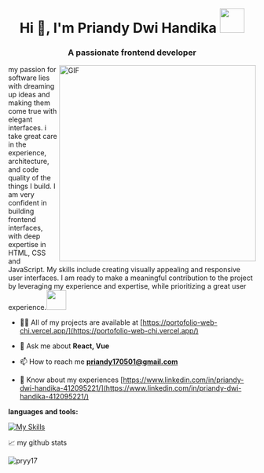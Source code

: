 <h1 align="center">Hi 👋, I'm Priandy Dwi Handika <img src="https://media.giphy.com/media/mGcNjsfWAjY5AEZNw6/giphy.gif" width="50"></h1>
<h3 align="center">A passionate frontend developer</h3>
<img align="right" alt="GIF" src="https://github.com/abhisheknaiidu/abhisheknaiidu/blob/master/code.gif?raw=true" width="400" />
my passion for software lies with dreaming up ideas and making them come true with elegant interfaces. i take great care in the experience, architecture, and code quality of the things I build. I am very confident in building frontend interfaces, with deep expertise in HTML, CSS and JavaScript. My skills include creating visually appealing and responsive user interfaces. I am ready to make a meaningful contribution to the project by leveraging my experience and expertise, while prioritizing a great user experience.<img src="https://media.giphy.com/media/v1.Y2lkPTc5MGI3NjExNzlvcHlheGpteDh5NGxrZ2ZtNGJqd3V1c29mMWdyYW5ta21objBsaSZlcD12MV9pbnRlcm5hbF9naWZfYnlfaWQmY3Q9cw/hvE0PhVAnGQAo/giphy.gif" width="40"> 

- 👨‍💻 All of my projects are available at [https://portofolio-web-chi.vercel.app/](https://portofolio-web-chi.vercel.app/)

- 💬 Ask me about **React, Vue**

- 📫 How to reach me **priandy170501@gmail.com**

- 📄 Know about my experiences [https://www.linkedin.com/in/priandy-dwi-handika-412095221/](https://www.linkedin.com/in/priandy-dwi-handika-412095221/)

**languages and tools:**  

[![My Skills](https://skillicons.dev/icons?i=react,vue,figma,nextjs,nodejs,bootstrap,tailwind,ts,js,html,css,mysql,postman,prisma,stackoverflow,styledcomponents,vercel,visualstudio,apollo,git&perline=7)](https://skillicons.dev)

📈 my github stats

<p align="left"> <img src="https://github-readme-stats.vercel.app/api?username=pryy17&show_icons=true&theme=gotham" alt="pryy17" />



